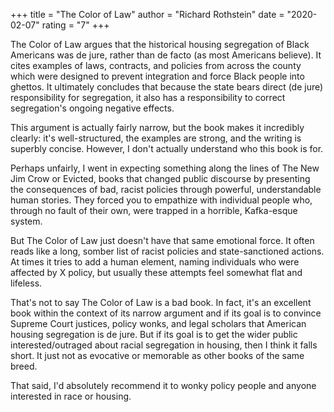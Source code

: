 +++
title = "The Color of Law"
author = "Richard Rothstein"
date = "2020-02-07"
rating = "7"
+++

The Color of Law argues that the historical housing segregation of Black Americans was de jure, rather than de facto (as most Americans believe). It cites examples of laws, contracts, and policies from across the county which were designed to prevent integration and force Black people into ghettos. It ultimately concludes that because the state bears direct (de jure) responsibility for segregation, it also has a responsibility to correct segregation's ongoing negative effects.

This argument is actually fairly narrow, but the book makes it incredibly clearly: it's well-structured, the examples are strong, and the writing is superbly concise. However, I don't actually understand who this book is for.

Perhaps unfairly, I went in expecting something along the lines of The New Jim Crow or Evicted, books that changed public discourse by presenting the consequences of bad, racist policies through powerful, understandable human stories. They forced you to empathize with individual people who, through no fault of their own, were trapped in a horrible, Kafka-esque system.

But The Color of Law just doesn't have that same emotional force. It often reads like a long, somber list of racist policies and state-sanctioned actions. At times it tries to add a human element, naming individuals who were affected by X policy, but usually these attempts feel somewhat flat and lifeless.

That's not to say The Color of Law is a bad book. In fact, it's an excellent book within the context of its narrow argument and if its goal is to convince Supreme Court justices, policy wonks, and legal scholars that American housing segregation is de jure. But if its goal is to get the wider public interested/outraged about racial segregation in housing, then I think it falls short. It just not as evocative or memorable as other books of the same breed.

That said, I'd absolutely recommend it to wonky policy people and anyone interested in race or housing.
